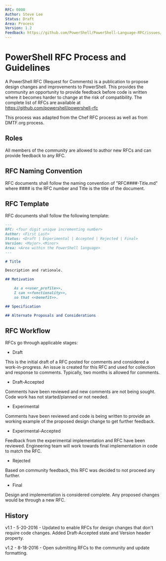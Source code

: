 ```yaml
---
RFC: 0000
Author: Steve Lee
Status: Draft
Area: Process
Version: 1.2
Feedback: https://github.com/PowerShell/PowerShell-Language-RFC/issues/5
---
```


# PowerShell RFC Process and Guidelines

A PowerShell RFC (Request for Comments) is a publication to propose design changes and improvements to PowerShell.
This provides the community an opportunity to provide feedback before code is written where it becomes harder to change at the risk of 
compatibility.
The complete list of RFCs are available at https://github.com/powershell/powershell-rfc

This process was adapted from the Chef RFC process as well as from DMTF.org process.

## Roles

All members of the community are allowed to author new RFCs and can provide feedback to any RFC.

## RFC Naming Convention

RFC documents shall follow the naming convention of "RFC####-Title.md" where #### is the RFC number and Title is the title of the document.

## RFC Template

RFC documents shall follow the following template:

```markdown
---
RFC: <four digit unique incrementing number>
Author: <First Last>
Status: <Draft | Experimental | Accepted | Rejected | Final>
Version: <Major>.<Minor>
Area: <Area within the PowerShell language>
---

# Title

Description and rationale.

## Motivation

    As a <<user_profile>>,
    I can <<functionality>>,
    so that <<benefit>>.

## Specification

## Alternate Proposals and Considerations

```

## RFC Workflow

RFCs go through applicable stages:

* Draft

This is the initial draft of a RFC posted for comments and considered a work-in-progress.
An issue is created for this RFC and used for collection and response to comments.
Typically, two months is allowed for comments.

* Draft-Accepted

Comments have been reviewed and new comments are not being sought.
Code work has not started/planned or not needed.

* Experimental

Comments have been reviewed and code is being written to provide an working example of the proposed design change to get further feedback.

* Experimental-Accepted

Feedback from the experimental implementation and RFC have been reviewed.
Engineering team will work towards final implementation in code to match the RFC.

* Rejected

Based on community feedback, this RFC was decided to not proceed any further.

* Final

Design and implementation is considered complete.
Any proposed changes would be through a new RFC.

## History
v1.1 - 5-20-2016 - Updated to enable RFCs for design changes that don't require code changes.
Added Draft-Accepted state and Version header property.

v1.2 - 8-18-2016 - Open submitting RFCs to the community and update formatting.
